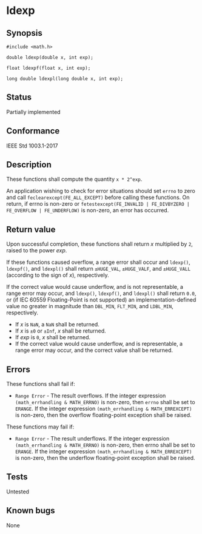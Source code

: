 # ldexp

## Synopsis

`#include <math.h>`

`double ldexp(double x, int exp);`

`float ldexpf(float x, int exp);`

`long double ldexpl(long double x, int exp);`

## Status

Partially implemented

## Conformance

IEEE Std 1003.1-2017

## Description

These functions shall compute the quantity `x * 2^exp`.

An application wishing to check for error situations should set `errno` to zero and call `feclearexcept(FE_ALL_EXCEPT)`
before calling these functions. On return, if errno is non-zero or
`fetestexcept(FE_INVALID | FE_DIVBYZERO | FE_OVERFLOW | FE_UNDERFLOW)` is non-zero, an error has occurred.

## Return value

Upon successful completion, these functions shall return _x_ multiplied by `2`, raised to the power _exp_.

If these functions caused overflow, a range error shall occur and `ldexp()`, `ldexpf()`, and `ldexpl()` shall
return `±HUGE_VAL`, `±HUGE_VALF`, and `±HUGE_VALL` (according to the sign of _x_), respectively.

If the correct value would cause underflow, and is not representable, a range error may occur, and `ldexp()`,
`ldexpf()`, and `ldexpl()` shall return `0.0`, or (if IEC 60559 Floating-Point is not supported) an
implementation-defined value no greater in magnitude than `DBL_MIN`, `FLT_MIN`, and `LDBL_MIN`, respectively.

* If _x_ is `NaN`, a `NaN` shall be returned.
* If _x_ is `±0` or `±Inf`, _x_ shall be returned.
* If _exp_ is `0`, _x_ shall be returned.
* If the correct value would cause underflow, and is representable, a range error may occur, and the correct value
 shall be returned.

## Errors

These functions shall fail if:

* `Range Error` - The result overflows.
If the integer expression `(math_errhandling & MATH_ERRNO)` is non-zero, then `errno` shall be set to `ERANGE`. If
the integer expression `(math_errhandling & MATH_ERREXCEPT)` is non-zero, then the overflow floating-point
exception shall be raised.

These functions may fail if:

* `Range Error` - The result underflows.
If the integer expression `(math_errhandling & MATH_ERRNO)` is non-zero, then errno shall be set to `ERANGE`. If
the integer expression `(math_errhandling & MATH_ERREXCEPT)` is non-zero, then the underflow floating-point exception
shall be raised.

## Tests

Untested

## Known bugs

None
